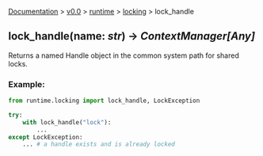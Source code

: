 [Documentation](/docs/documentation.md) >
 [v0.0](/docs/0.0/version.md) >
  [runtime](/docs/0.0/runtime/module.md) >
   [locking](/docs/0.0/runtime/locking/module.md) >
    lock_handle

## lock_handle(name: _str_) -> _ContextManager[Any]_

Returns a named Handle object in the common system path for shared locks.

### Example:

```python
from runtime.locking import lock_handle, LockException

try:
    with lock_handle("lock"):
        ...
except LockException:
    ... # a handle exists and is already locked
```